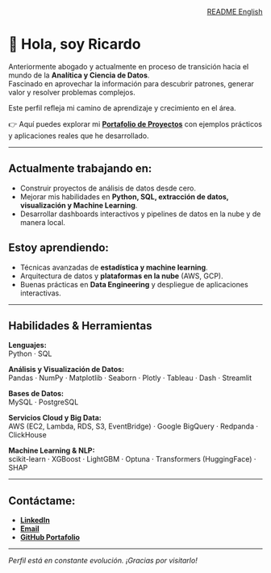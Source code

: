 <p align="right">
  <a href="https://github.com/Ricardouchub/Portafolio/blob/main/README-english.md">
    README English
  </a>
</p>

# 👋 Hola, soy Ricardo

Anteriormente abogado y actualmente en proceso de transición hacia el mundo de la **Analítica y Ciencia de Datos**.  
Fascinado en aprovechar la información para descubrir patrones, generar valor y resolver problemas complejos.

Este perfil refleja mi camino de aprendizaje y crecimiento en el área.

👉 Aquí puedes explorar mi **[Portafolio de Proyectos](https://github.com/Ricardouchub/Portafolio/blob/main/README-portafolio-espa%C3%B1ol.md)** con ejemplos prácticos y aplicaciones reales que he desarrollado.

---

## Actualmente trabajando en:
- Construir proyectos de análisis de datos desde cero.
- Mejorar mis habilidades en **Python, SQL, extracción de datos, visualización y Machine Learning**.
- Desarrollar dashboards interactivos y pipelines de datos en la nube y de manera local.

## Estoy aprendiendo:
- Técnicas avanzadas de **estadística y machine learning**.
- Arquitectura de datos y **plataformas en la nube** (AWS, GCP).
- Buenas prácticas en **Data Engineering** y despliegue de aplicaciones interactivas.

---

## Habilidades & Herramientas

**Lenguajes:**  
Python · SQL  

**Análisis y Visualización de Datos:**  
Pandas · NumPy · Matplotlib · Seaborn · Plotly · Tableau · Dash · Streamlit  

**Bases de Datos:**  
MySQL · PostgreSQL  

**Servicios Cloud y Big Data:**  
AWS (EC2, Lambda, RDS, S3, EventBridge) · Google BigQuery · Redpanda · ClickHouse  

**Machine Learning & NLP:**  
scikit-learn · XGBoost · LightGBM · Optuna · Transformers (HuggingFace) · SHAP  

---

## Contáctame:
- **[LinkedIn](https://www.linkedin.com/in/ricardourdanetacastro/)**
- **[Email](mailto:ricardourdanetacastro@gmail.com)**
- **[GitHub Portafolio](https://github.com/Ricardouchub?tab=repositories)**

---

*Perfil está en constante evolución. ¡Gracias por visitarlo!*
